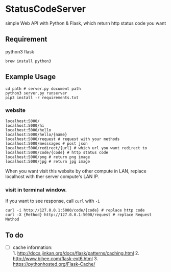 # StatusCodeServer

simple Web API with Python &amp; Flask, which return http status code you want

## Requirement

python3 flask

```shell
brew install python3

```

## Example Usage

```shell
cd path # server.py document path
python3 server.py runserver
pip3 install -r requirements.txt
```

### website

```
localhost:5000/
localhost:5000/hi
localhost:5000/hello
localhost:5000/hello/{name}
localhost:5000/request # request with your methods
localhost:5000/messsages # post json
localhost:5000/redirect/{url} # which url you want redirect to
localhost:5000/code/{code} # http status code
localhost:5000/png # return png image 
localhost:5000/jpg # return jpg image
```

When you want visit this website by other compute in LAN, replace localhost with ther server compute's LAN IP.

### visit in terminal window.

If you want to see response, call `curl` with `-i`
```shell
curl -i http://127.0.0.1:5000/code/{code} # replace http code
curl -X {Method} http://127.0.0.1:5000/request # replace Request Method
```

## To do

- [ ] cache
    information:    
        1. http://docs.jinkan.org/docs/flask/patterns/caching.html
        2. http://www.bjhee.com/flask-ext6.html
        3. https://pythonhosted.org/Flask-Cache/